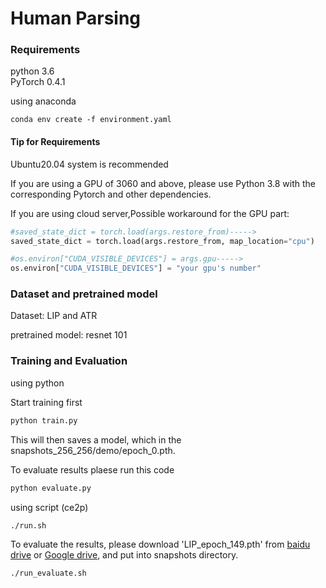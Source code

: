 # Human Parsing

### Requirements

python 3.6  
PyTorch 0.4.1

using anaconda

```conda
conda env create -f environment.yaml
```

#### Tip for Requirements

Ubuntu20.04 system is recommended

If you are using a GPU of 3060 and above, please use Python 3.8 with the corresponding Pytorch and other dependencies.

If you are using cloud server,Possible workaround for the GPU part:

```python
#saved_state_dict = torch.load(args.restore_from)----->
saved_state_dict = torch.load(args.restore_from, map_location="cpu")

#os.environ["CUDA_VISIBLE_DEVICES"] = args.gpu----->
os.environ["CUDA_VISIBLE_DEVICES"] = "your gpu's number"
```

### Dataset and pretrained model

Dataset: LIP and ATR

pretrained model: resnet 101

### Training and Evaluation

using python

Start training first

```python
python train.py
```

This will then saves a model, which in the snapshots_256_256/demo/epoch_0.pth.

To evaluate results plaese run this code

```python
python evaluate.py
```

using script (ce2p)

```bash
./run.sh
```

To evaluate the results, please download 'LIP_epoch_149.pth' from [baidu drive](https://pan.baidu.com/s/1NoxI_JetjSVa7uqgVSKdPw) or [Google drive](https://drive.google.com/open?id=1rzLU-wK6rEorCNJfwrmIu5hY2wRMyKTK), and put into snapshots directory.

```
./run_evaluate.sh
```
